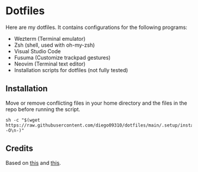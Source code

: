 # Dotfiles
Here are my dotfiles. It contains configurations for the following programs:

- Wezterm (Terminal emulator)
- Zsh (shell, used with oh-my-zsh)
- Visual Studio Code
- Fusuma (Customize trackpad gestures)
- Neovim (Terminal text editor)
- Installation scripts for dotfiles (not fully tested)

## Installation
Move or remove conflicting files in your home directory and the files in the repo before running the script.

```
sh -c "$(wget https://raw.githubusercontent.com/diego09310/dotfiles/main/.setup/install.sh -O\n-)"
```

## Credits
Based on [this](https://www.ackama.com/what-we-think/the-best-way-to-store-your-dotfiles-a-bare-git-repository-explained/) and [this](https://www.atlassian.com/git/tutorials/dotfiles).

